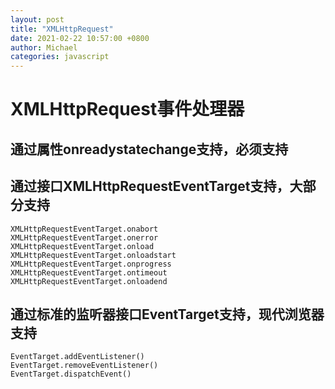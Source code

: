 ```yaml
---
layout: post
title: "XMLHttpRequest"
date: 2021-02-22 10:57:00 +0800
author: Michael
categories: javascript
---
```


# XMLHttpRequest事件处理器

## 通过属性onreadystatechange支持，必须支持

## 通过接口XMLHttpRequestEventTarget支持，大部分支持
	
	XMLHttpRequestEventTarget.onabort
	XMLHttpRequestEventTarget.onerror
	XMLHttpRequestEventTarget.onload
	XMLHttpRequestEventTarget.onloadstart
	XMLHttpRequestEventTarget.onprogress
	XMLHttpRequestEventTarget.ontimeout
	XMLHttpRequestEventTarget.onloadend

## 通过标准的监听器接口EventTarget支持，现代浏览器支持

	EventTarget.addEventListener()
	EventTarget.removeEventListener()
	EventTarget.dispatchEvent()